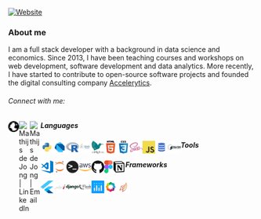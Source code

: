 [![Website](https://img.shields.io/website?label=mathijsdejong.info&style=for-the-badge&url=https%3A%2F%2Fmathijsdejong.info)](https://mathijsdejong.info)

### About me
I am a full stack developer with a background in data science and economics. Since 2013, I have been teaching courses and workshops on web development, software development and data analytics. More recently, I have started to contribute to open-source software projects and founded the digital consulting company [Accelerytics][company].

###### Connect with me:
[<img align="left" alt="mathijsdejong.info" width="22px" src="https://raw.githubusercontent.com/iconic/open-iconic/master/svg/globe.svg" />][website]
[<img align="left" alt="Mathijs de Jong | LinkedIn" width="22px" src="https://cdn.jsdelivr.net/npm/simple-icons@v3/icons/linkedin.svg" />][linkedin]
[<img align="left" alt="Mathijs de Jong | Email" width="22px" src="https://cdn.jsdelivr.net/npm/simple-icons@3.13.0/icons/gmail.svg">][email]

##### Languages
<div style='min-width: 300px'>
    <a href='https://docs.python.org/3/'><img align="left" alt="Python" width="26px" src="icons/python.png" /></a>
    <a href='https://dart.dev/'><img align="left" alt="Dart" width="26px" src="icons/dart.svg" /></a>
    <a href='https://www.r-project.org/'><img align="left" alt="R" width="26px" src="icons/r.png" /></a>
    <a href='https://docs.oracle.com/javase/7/docs/technotes/guides/language/'><img align="left" alt="Java" width="26px" src="icons/java.png" /></a>
    <a href='https://www.latex-project.org/'><img align="left" alt="LaTeX" width="26px" src="icons/latex.png" /></a>
    <img align="left" alt="HTML5" width="26px" src="icons/html.png" />
</div>
<div style='min-width: 300px'>
    <img align="left" alt="CSS3" width="26px" src="icons/css.png" />
    <img align="left" alt="Sass" width="26px" src="icons/sass.png" />
    <img align="left" alt="JavaScript" width="26px" src="icons/javascript.png" />
    <img align="left" alt="SQL" width="26px" src="icons/sql.png" />
    <img align="left" alt="Bash" width="26px" src="icons/bash.png" />
</div>

##### Tools
<div style='min-width: 300px'>
    <a href='https://code.visualstudio.com'><img align="left" alt="Visual Studio Code" width="26px" src="icons/visual-studio-code.png" /></a>
    <a href='https://jupyter.org/'><img align="left" alt="Jupyter Notebook" width="26px" src="icons/jupyter-notebook.png" /></a>
    <img align="left" alt="Terminal" width="26px" src="icons/terminal.png" />
    <a href='https://aws.amazon.com'><img align="left" alt="Amazon Web Services" width="26px" src="icons/aws.png" /></a>
    <a href='https://github.com'><img align="left" alt="GitHub" width="26px" src="icons/github.png" /></a>
    <a href='https://figma.com'><img align="left" alt="Figma" height="26px" src="icons/figma.svg" /></a>
</div>
<div style='min-width: 300px'>
    <a href='https://notion.so'><img align="left" alt="Notion" width="26px" src="icons/notion.png" /></a>
</div>

##### Frameworks
<div style='min-width: 300px'>
    <a href='https://flutter.dev'><img align="left" alt="Flutter" height="26px" width="26px" src="icons/flutter.png" /></a>
    <a href='https://jekyllrb.com'><img align="left" alt="Jekyll" width="26px" src="icons/jekyll.png" /></a>
    <a href='https://www.djangoproject.com/'><img align="left" alt="Django" width="26px" src="icons/django.png" /></a>
    <a href='https://palletsprojects.com/p/flask/'><img align="left" alt="Flask" width="26px" src="icons/flask.png" /></a>
    <a href='https://plotly.com'><img align="left" alt="Plotly Dash" width="26px" src="icons/plotly.svg" /></a>
    <a href='https://bokeh.org'><img align="left" alt="Bokeh" width="26px" src="icons/bokeh.png" /></a>
</div>
<div style='min-width: 300px'>
    <a href='https://dask.org'><img align="left" alt="Dask" width="26px" src="icons/dask.svg" /></a>
</div>

[website]: https://mathijsdejong.info
[company]: https://accelerytics.com
[linkedin]: https://linkedin.com/in/mathijsdejong995/
[email]: mathijs@accelerytics.com
